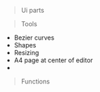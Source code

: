 > Ui parts



> Tools
* Bezier curves
* Shapes
* Resizing
* A4 page at center of editor
*

> Functions